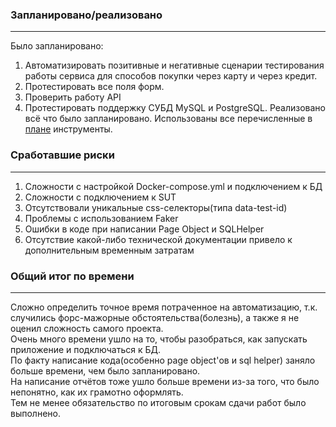 ### Запланировано/реализовано
---
Было запланировано:
1. Автоматизировать позитивные и негативные сценарии тестирования работы сервиса для способов покупки через карту и через кредит.
2. Протестировать все поля форм.
3. Проверить работу API
4. Протестировать поддержку СУБД MySQL и PostgreSQL.
Реализовано всё что было запланировано. Использованы все перечисленные в [плане](https://github.com/Olelucoe/Diplom_QA/blob/main/Documents/Plan.md) инструменты.
### Сработавшие риски
---
1. Сложности с настройкой Docker-compose.yml и подключением к БД
2. Сложности с подключением к SUT
3. Отсутствовали уникальные css-селекторы(типа data-test-id)
4. Проблемы с использованием Faker
5. Ошибки в коде при написании Page Object и SQLHelper
6. Отсутствие какой-либо технической документации привело к дополнительным временным затратам
### Общий итог по времени
---
Сложно определить точное время потраченное на автоматизацию, т.к. случились форс-мажорные обстоятельства(болезнь), а также я не оценил сложность самого проекта.   
Очень много времени ушло на то, чтобы разобраться, как запускать приложение и подключаться к БД.   
По факту написание кода(особенно page object'ов и sql helper) заняло больше времени, чем было запланировано.   
На написание отчётов тоже ушло больше времени из-за того, что было непонятно, как их грамотно оформлять.   
Тем не менее обязательство по итоговым срокам сдачи работ было выполнено.
